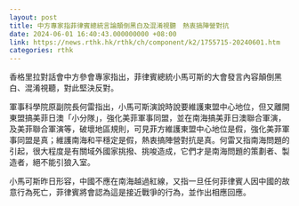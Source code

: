 ```yaml
---
layout: post
title: 中方專家指菲律賓總統言論顛倒黑白及混淆視聽　熱衷搞陣營對抗
date: 2024-06-01 16:40:43.000000000 +08:00
link: https://news.rthk.hk/rthk/ch/component/k2/1755715-20240601.htm
categories: rthk
---
```


香格里拉對話會中方參會專家指出，菲律賓總統小馬可斯的大會發言內容顛倒黑白、混淆視聽，對此堅決反對。

軍事科學院原副院長何雷指出，小馬可斯演說時說要維護東盟中心地位，但又離開東盟搞美菲日澳「小分隊」，強化美菲軍事同盟，並在南海搞美菲日澳聯合軍演，及美菲聯合軍演等，破壞地區規則，可見菲方維護東盟中心地位是假，強化美菲軍事同盟是真；維護南海和平穩定是假，熱衷搞陣營對抗是真。何雷又指南海問題的引起，很大程度是有關域外國家挑撥、挑唆造成，它們才是南海問題的策劃者、製造者，絕不能引狼入室。

小馬可斯昨日形容，中國不應在南海越過紅線，又指一旦任何菲律賓人因中國的故意行為死亡，菲律賓將會認為這是接近戰爭的行為，並作出相應回應。
